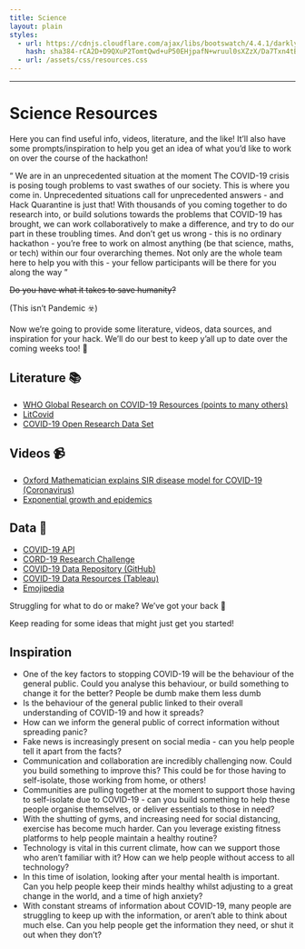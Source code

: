 ```yaml
---
title: Science
layout: plain
styles:
  - url: https://cdnjs.cloudflare.com/ajax/libs/bootswatch/4.4.1/darkly/bootstrap.min.css
    hash: sha384-rCA2D+D9QXuP2TomtQwd+uP50EHjpafN+wruul0sXZzX/Da7Txn4tB9aLMZV4DZm
  - url: /assets/css/resources.css
---
```

---

# Science Resources

Here you can find useful info, videos, literature, and the like! It’ll also have some prompts/inspiration to help you get an idea of what you’d like to work on over the course of the hackathon!

“ We are in an unprecedented situation at the moment The COVID-19 crisis is posing tough problems to vast swathes of our society. This is where you come in. Unprecedented situations call for unprecedented answers - and Hack Quarantine is just that! With thousands of you coming together to do research into, or build solutions towards the problems that COVID-19 has brought, we can work collaboratively to make a difference, and try to do our part in these troubling times. And don’t get us wrong - this is no ordinary hackathon - you’re free to work on almost anything (be that science, maths, or tech) within our four overarching themes. Not only are the whole team here to help you with this - your fellow participants will be there for you along the way ”

~~Do you have what it takes to save humanity?~~

(This isn’t Pandemic ☣️)

Now we’re going to provide some literature, videos, data sources, and inspiration for your hack. We’ll do our best to keep y’all up to date over the coming weeks too! 💖

## Literature 📚

* [WHO Global Research on COVID-19 Resources (points to many others)](https://www.who.int/emergencies/diseases/novel-coronavirus-2019/global-research-on-novel-coronavirus-2019-ncov)
* [LitCovid](https://www.ncbi.nlm.nih.gov/research/coronavirus/)
* [COVID-19 Open Research Data Set](https://pages.semanticscholar.org/coronavirus-research)


## Videos 📹

* [Oxford Mathematician explains SIR disease model for COVID-19 (Coronavirus)](https://www.youtube.com/watch?v=NKMHhm2Zbkw)
* [Exponential growth and epidemics](https://www.youtube.com/watch?v=Kas0tIxDvrg)
  
## Data 💾

* [COVID-19 API](https://covid19api.com) 
* [CORD-19 Research Challenge](https://www.kaggle.com/allen-institute-for-ai/CORD-19-research-challenge)
* [COVID-19 Data Repository (GitHub)](https://github.com/CSSEGISandData/COVID-19)
* [COVID-19 Data Resources (Tableau)](https://www.tableau.com/covid-19-coronavirus-data-resources)
* [Emojipedia](https://emojipedia.org/coronavirus/)



Struggling for what to do or make? We’ve got your back 💖 

Keep reading for some ideas that might just get you started!

## Inspiration 

* One of the key factors to stopping COVID-19 will be the behaviour of the general public. Could you analyse this behaviour, or build something to change it for the better? People be dumb make them less dumb
* Is the behaviour of the general public linked to their overall understanding of COVID-19 and how it spreads? 
* How can we inform the general public of correct information without spreading panic?
* Fake news is increasingly present on social media - can you help people tell it apart from the facts?
* Communication and collaboration are incredibly challenging now. Could you build something to improve this? This could be for those having to self-isolate, those working from home, or others! 
* Communities are pulling together at the moment to support those having to self-isolate due to COVID-19 - can you build something to help these people organise themselves, or deliver essentials to those in need?
* With the shutting of gyms, and increasing need for social distancing, exercise has become much harder. Can you leverage existing fitness platforms to help people maintain a healthy routine? 
* Technology is vital in this current climate, how can we support those who aren’t familiar with it? How can we help people without access to all technology?
* In this time of isolation, looking after your mental health is important. Can you help people keep their minds healthy whilst adjusting to a great change in the world, and a time of high anxiety?
* With constant streams of information about COVID-19, many people are struggling to keep up with the information, or aren’t able to think about much else. Can you help people get the information they need, or shut it out when they don’t?

